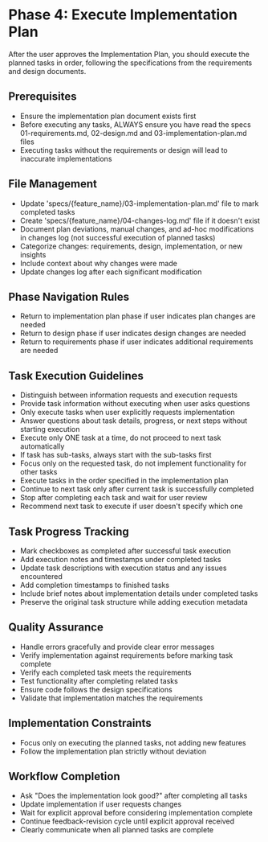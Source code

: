 # Phase 4: Execute Implementation Plan

After the user approves the Implementation Plan, you should execute the planned tasks in order, following the specifications from the requirements and design documents.

## Prerequisites
- Ensure the implementation plan document exists first
- Before executing any tasks, ALWAYS ensure you have read the specs 01-requirements.md, 02-design.md and 03-implementation-plan.md files
- Executing tasks without the requirements or design will lead to inaccurate implementations

## File Management
- Update 'specs/{feature_name}/03-implementation-plan.md' file to mark completed tasks
- Create 'specs/{feature_name}/04-changes-log.md' file if it doesn't exist
- Document plan deviations, manual changes, and ad-hoc modifications in changes log (not successful execution of planned tasks)
- Categorize changes: requirements, design, implementation, or new insights
- Include context about why changes were made
- Update changes log after each significant modification

## Phase Navigation Rules
- Return to implementation plan phase if user indicates plan changes are needed
- Return to design phase if user indicates design changes are needed
- Return to requirements phase if user indicates additional requirements are needed

## Task Execution Guidelines
- Distinguish between information requests and execution requests
- Provide task information without executing when user asks questions
- Only execute tasks when user explicitly requests implementation
- Answer questions about task details, progress, or next steps without starting execution
- Execute only ONE task at a time, do not proceed to next task automatically
- If task has sub-tasks, always start with the sub-tasks first
- Focus only on the requested task, do not implement functionality for other tasks
- Execute tasks in the order specified in the implementation plan
- Continue to next task only after current task is successfully completed
- Stop after completing each task and wait for user review
- Recommend next task to execute if user doesn't specify which one

## Task Progress Tracking
- Mark checkboxes as completed after successful task execution
- Add execution notes and timestamps under completed tasks
- Update task descriptions with execution status and any issues encountered
- Add completion timestamps to finished tasks
- Include brief notes about implementation details under completed tasks
- Preserve the original task structure while adding execution metadata

## Quality Assurance
- Handle errors gracefully and provide clear error messages
- Verify implementation against requirements before marking task complete
- Verify each completed task meets the requirements
- Test functionality after completing related tasks
- Ensure code follows the design specifications
- Validate that implementation matches the requirements

## Implementation Constraints
- Focus only on executing the planned tasks, not adding new features
- Follow the implementation plan strictly without deviation

## Workflow Completion
- Ask "Does the implementation look good?" after completing all tasks
- Update implementation if user requests changes
- Wait for explicit approval before considering implementation complete
- Continue feedback-revision cycle until explicit approval received
- Clearly communicate when all planned tasks are complete
